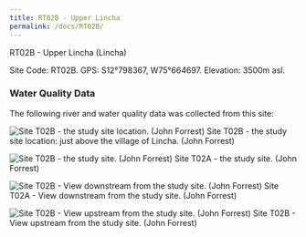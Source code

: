 ```yaml
---
title: RT02B - Upper Lincha
permalink: /docs/RT02B/
---
```

RT02B - Upper Lincha (Lincha)

Site Code: RT02B.  GPS: S12°798367, W75°664697. Elevation:
3500m asl.

### Water Quality Data

The following river and water quality data was collected from this site:





![Site T02B - the study site location. (John Forrest)](/assets/SiteDescriptions/T2/T2Studysitelocation.jpg)
Site T02B - the study site location: just above the village of Lincha. (John Forrest)


![Site T02B - the study site. (John Forrest)](/assets/SiteDescriptions/T2/T2BStudysite.JPG)
Site T02A - the study site. (John Forrest)


![Site T02B - View downstream from the study site. (John Forrest)](/assets/SiteDescriptions/T2/T2BViewdownstream.JPG)
Site T02A - View downstream from the study site. (John Forrest)


![Site T02B - View upstream from the study site. (John Forrest)](/assets/SiteDescriptions/T2/T2BViewupstream.JPG)
Site T02B - View upstream from the study site. (John Forrest)
